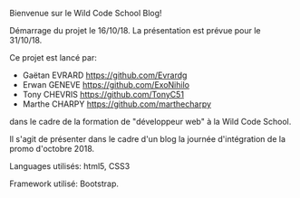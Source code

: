 Bienvenue sur le Wild Code School Blog!

Démarrage du projet le 16/10/18. La présentation est prévue pour le 31/10/18.

Ce projet est lancé par:
- Gaëtan EVRARD https://github.com/Evrardg
- Erwan GENEVE https://github.com/ExoNihilo
- Tony CHEVRIS https://github.com/TonyC51
- Marthe CHARPY https://github.com/marthecharpy

dans le cadre de la formation de "développeur web" à la Wild Code School.

Il s'agit de présenter dans le cadre d'un blog la journée d'intégration de la promo d'octobre 2018.

Languages utilisés:
html5, CSS3

Framework utilisé:
Bootstrap.
